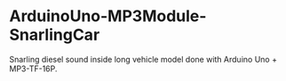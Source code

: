 # ArduinoUno-MP3Module-SnarlingCar
Snarling diesel sound inside long vehicle model done with Arduino Uno + MP3-TF-16P.
